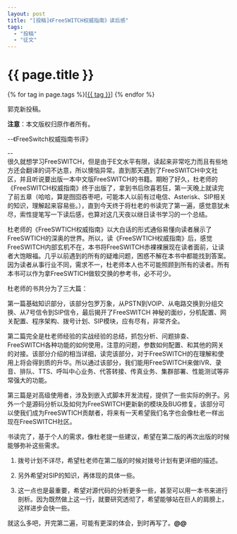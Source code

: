 ```yaml
---
layout: post
title: "[投稿]《FreeSWITCH权威指南》读后感"
tags:
  - "投稿"
  - "征文"
---
```


# {{ page.title }}

<div class="tags">
{% for tag in page.tags %}[<a class="tag" href="/tags.html#{{ tag }}">{{ tag }}</a>] {% endfor %}
</div>

郭克新投稿。

**注意**：本文版权归原作者所有。

--《FreeSwitch权威指南书评》

--
<br />
很久就想学习FreeSWITCH，但是由于E文水平有限，读起来非常吃力而且有些地方还会翻译的词不达意，所以懊恼异常。直到那天遇到了FreeSWITCH中文社区，并且听说要出版一本中文版FreeSWITCH的书籍。期盼了好久，杜老师的《FreeSWITCH权威指南》终于出版了，拿到书后欣喜若狂，第一天晚上就读完了前五章（哈哈，算是囫囵吞枣吧，可能本人以前有过电信、Asterisk、SIP相关的知识，理解起来容易些。），直到今天终于将杜老的书读完了第一遍，感觉意犹未尽，索性提笔写一下读后感，也算对这几天夜以继日读书学习的一个总结。

杜老师的《FreeSWTICH权威指南》以大白话的形式通俗易懂向读者展示了FreeSWTICH的深奥的世界。所以，读《FreeSWTICH权威指南》后，感觉FreeSWITCH内部玄机不在，本书将FreeSWITCH赤裸裸展现在读者面前，让读者大饱眼福。几乎以前遇到的所有的疑难问题，困惑不解在本书中都能找到答案。因为读者从事行业不同，需求不一，杜老师本人也不可能照顾到所有的读者。所有本书可以作为拿FreeSWTICH做软交换的参考书，必不可少。

杜老师的书共分为了三大篇：

第一篇基础知识部分，该部分包罗万象，从PSTN到VOIP、从电路交换到分组交换、从7号信令到SIP信令，最后揭开了FreeSWITCH 神秘的面纱，分机配置、网关配置、程序架构、拨号计划、SIP模块，应有尽有，非常齐全。

第二篇完全是杜老师经验的实战经验的总结，抓包分析、问题排查、FreeSWITCH各种功能的如何使用，注意的问题，参数如何配置、和其他的网关的对接。该部分介绍的相当详细，读完该部分，对于FreeSWITCH的在理解和使用上将会得到质的升华。所以通过该部分，我们能用FreeSWITCH来做IVR、录音、排队、TTS、呼叫中心业务、代答转接、传真业务、集群部署、性能测试等非常强大的功能。

第三篇是对高级使用者，涉及到嵌入式脚本开发流程，提供了一些实际的例子。另外一个是源码分析以及如何为FreeSWITCH更新新的模块及BUG修复。该部分可以使我们成为FreeSWTICH贡献者，将来有一天希望我们名字也会像杜老一样出现在FreeSWITCH社区。

书读完了，基于个人的需求，像杜老提一些建议，希望在第二版的再次出版的时候能够弥补这些需求。

1. 拨号计划不详尽，希望杜老师在第二版的时候对拨号计划有更详细的描述。

1. 另外希望对SIP的知识，再体现的具体一些。

1. 这一点也是最重要，希望对源代码的分析更多一些，甚至可以用一本书来进行剖析。因为既然做上这一行，就要研究透彻了，希望能够站在巨人的肩膀上，这样进步会快一些。

就这么多吧，开完第二遍，可能有更深的体会，到时再写了。__@@__
